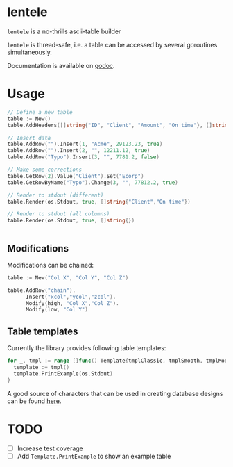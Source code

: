 # lentele

`lentele` is a no-thrills ascii-table builder

`lentele` is thread-safe, i.e. a table can be accessed by several goroutines
simultaneously.

Documentation is available on [godoc](https://godoc.org/github.com/vaitekunas/lentele).

# Usage

```go
// Define a new table
table := New()
table.AddHeaders([]string{"ID", "Client", "Amount", "On time"}, []string{"%.3d","%s","%7.2f€"})

// Insert data
table.AddRow("").Insert(1, "Acme", 29123.23, true)
table.AddRow("").Insert(2, "", 12211.12, true)
table.AddRow("Typo").Insert(3, "", 7781.2, false)

// Make some corrections
table.GetRow(2).Value("Client").Set("Ecorp")
table.GetRowByName("Typo").Change(3, "", 77812.2, true)

// Render to stdout (different)
table.Render(os.Stdout, true, []string{"Client","On time"})

// Render to stdout (all columns)
table.Render(os.Stdout, true, []string{})
```
```shell

```

## Modifications

Modifications can be chained:

```Go
table := New("Col X", "Col Y", "Col Z")

table.AddRow("chain").
      Insert("xcol","ycol","zcol").
      Modify(high, "Col X","Col Z").
      Modify(low, "Col Y")
```

## Table templates

Currently the library provides following table templates:

```go
for _, tmpl := range []func() Template{tmplClassic, tmplSmooth, tmplModern} {
  template := tmpl()
  template.PrintExample(os.Stdout)
}
```

A good source of characters that can be used in creating database designs can be
found [here](https://en.wikipedia.org/wiki/Box-drawing_character).

# TODO

- [ ] Increase test coverage
- [ ] Add `Template.PrintExample` to show an example table

